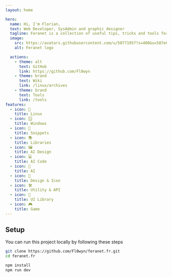 ```yaml
---
layout: home

hero:
  name: Hi, I'm Florian,
  text: Web Developer, SysAdmin and graphic designer
  tagline: Feranet is a collection of useful tips, tricks and tools for developers and creators
  image:
    src: https://avatars.githubusercontent.com/u/50771957?s=400&u=587e04864f43ea638bcce565d782ddc3eb356a16&v=4
    alt: Feranet logo

  actions:
    - theme: alt
      text: GitHub
      link: https://github.com/Fl0wyn
    - theme: brand
      text: Wiki
      link: /linux/archives
    - theme: brand
      text: Tools
      link: /tools
features:
  - icon: 🐧
    title: Linux
  - icon: 🪟
    title: Windows
  - icon: 📝
    title: Snippets
  - icon: 📚
    title: Libraries
  - icon: 🖼️
    title: AI Design
  - icon: 💻
    title: AI Code
  - icon: 🤖
    title: AI
  - icon: 🎨
    title: Design & Icon
  - icon: 🛠
    title: Utility & API
  - icon: 📱
    title: UI Library
  - icon: 🎮
    title: Game
---
```


## Setup

You can run this project locally by following these steps

```sh
git clone https://github.com/Fl0wyn/feranet.fr.git
cd feranet.fr

npm install
npm run dev
```
